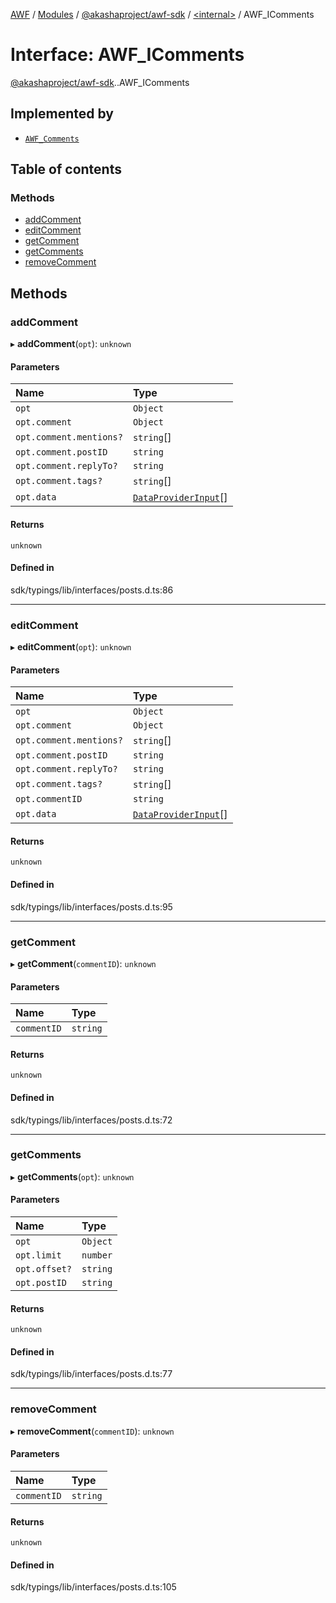 [AWF](../README.md) / [Modules](../modules.md) / [@akashaproject/awf-sdk](../modules/akashaproject_awf_sdk.md) / [<internal\>](../modules/akashaproject_awf_sdk._internal_.md) / AWF\_IComments

# Interface: AWF\_IComments

[@akashaproject/awf-sdk](../modules/akashaproject_awf_sdk.md).[<internal>](../modules/akashaproject_awf_sdk._internal_.md).AWF_IComments

## Implemented by

- [`AWF_Comments`](../classes/akashaproject_awf_sdk._internal_.AWF_Comments.md)

## Table of contents

### Methods

- [addComment](akashaproject_awf_sdk._internal_.AWF_IComments.md#addcomment)
- [editComment](akashaproject_awf_sdk._internal_.AWF_IComments.md#editcomment)
- [getComment](akashaproject_awf_sdk._internal_.AWF_IComments.md#getcomment)
- [getComments](akashaproject_awf_sdk._internal_.AWF_IComments.md#getcomments)
- [removeComment](akashaproject_awf_sdk._internal_.AWF_IComments.md#removecomment)

## Methods

### addComment

▸ **addComment**(`opt`): `unknown`

#### Parameters

| Name | Type |
| :------ | :------ |
| `opt` | `Object` |
| `opt.comment` | `Object` |
| `opt.comment.mentions?` | `string`[] |
| `opt.comment.postID` | `string` |
| `opt.comment.replyTo?` | `string` |
| `opt.comment.tags?` | `string`[] |
| `opt.data` | [`DataProviderInput`](akashaproject_awf_sdk._internal_.DataProviderInput.md)[] |

#### Returns

`unknown`

#### Defined in

sdk/typings/lib/interfaces/posts.d.ts:86

___

### editComment

▸ **editComment**(`opt`): `unknown`

#### Parameters

| Name | Type |
| :------ | :------ |
| `opt` | `Object` |
| `opt.comment` | `Object` |
| `opt.comment.mentions?` | `string`[] |
| `opt.comment.postID` | `string` |
| `opt.comment.replyTo?` | `string` |
| `opt.comment.tags?` | `string`[] |
| `opt.commentID` | `string` |
| `opt.data` | [`DataProviderInput`](akashaproject_awf_sdk._internal_.DataProviderInput.md)[] |

#### Returns

`unknown`

#### Defined in

sdk/typings/lib/interfaces/posts.d.ts:95

___

### getComment

▸ **getComment**(`commentID`): `unknown`

#### Parameters

| Name | Type |
| :------ | :------ |
| `commentID` | `string` |

#### Returns

`unknown`

#### Defined in

sdk/typings/lib/interfaces/posts.d.ts:72

___

### getComments

▸ **getComments**(`opt`): `unknown`

#### Parameters

| Name | Type |
| :------ | :------ |
| `opt` | `Object` |
| `opt.limit` | `number` |
| `opt.offset?` | `string` |
| `opt.postID` | `string` |

#### Returns

`unknown`

#### Defined in

sdk/typings/lib/interfaces/posts.d.ts:77

___

### removeComment

▸ **removeComment**(`commentID`): `unknown`

#### Parameters

| Name | Type |
| :------ | :------ |
| `commentID` | `string` |

#### Returns

`unknown`

#### Defined in

sdk/typings/lib/interfaces/posts.d.ts:105
